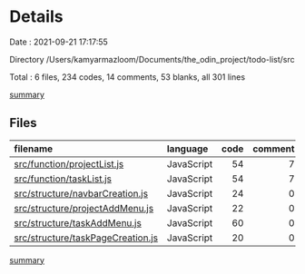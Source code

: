 # Details

Date : 2021-09-21 17:17:55

Directory /Users/kamyarmazloom/Documents/the_odin_project/todo-list/src

Total : 6 files,  234 codes, 14 comments, 53 blanks, all 301 lines

[summary](results.md)

## Files
| filename | language | code | comment | blank | total |
| :--- | :--- | ---: | ---: | ---: | ---: |
| [src/function/projectList.js](/src/function/projectList.js) | JavaScript | 54 | 7 | 10 | 71 |
| [src/function/taskList.js](/src/function/taskList.js) | JavaScript | 54 | 7 | 8 | 69 |
| [src/structure/navbarCreation.js](/src/structure/navbarCreation.js) | JavaScript | 24 | 0 | 7 | 31 |
| [src/structure/projectAddMenu.js](/src/structure/projectAddMenu.js) | JavaScript | 22 | 0 | 5 | 27 |
| [src/structure/taskAddMenu.js](/src/structure/taskAddMenu.js) | JavaScript | 60 | 0 | 16 | 76 |
| [src/structure/taskPageCreation.js](/src/structure/taskPageCreation.js) | JavaScript | 20 | 0 | 7 | 27 |

[summary](results.md)